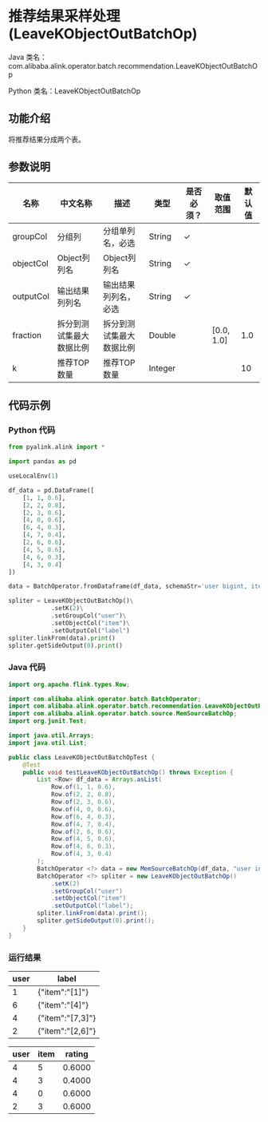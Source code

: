 # 推荐结果采样处理 (LeaveKObjectOutBatchOp)
Java 类名：com.alibaba.alink.operator.batch.recommendation.LeaveKObjectOutBatchOp

Python 类名：LeaveKObjectOutBatchOp


## 功能介绍
将推荐结果分成两个表。

## 参数说明

| 名称 | 中文名称 | 描述 | 类型 | 是否必须？ | 取值范围 | 默认值 |
| --- | --- | --- | --- | --- | --- | --- |
| groupCol | 分组列 | 分组单列名，必选 | String | ✓ |  |  |
| objectCol | Object列列名 | Object列列名 | String | ✓ |  |  |
| outputCol | 输出结果列列名 | 输出结果列列名，必选 | String | ✓ |  |  |
| fraction | 拆分到测试集最大数据比例 | 拆分到测试集最大数据比例 | Double |  | [0.0, 1.0] | 1.0 |
| k | 推荐TOP数量 | 推荐TOP数量 | Integer |  |  | 10 |

## 代码示例
### Python 代码
```python
from pyalink.alink import *

import pandas as pd

useLocalEnv(1)

df_data = pd.DataFrame([
    [1, 1, 0.6],
    [2, 2, 0.8],
    [2, 3, 0.6],
    [4, 0, 0.6],
    [6, 4, 0.3],
    [4, 7, 0.4],
    [2, 6, 0.6],
    [4, 5, 0.6],
    [4, 6, 0.3],
    [4, 3, 0.4]
])

data = BatchOperator.fromDataframe(df_data, schemaStr='user bigint, item bigint, rating double')

spliter = LeaveKObjectOutBatchOp()\
			.setK(2)\
			.setGroupCol("user")\
			.setObjectCol("item")\
			.setOutputCol("label")
spliter.linkFrom(data).print()
spliter.getSideOutput(0).print()

```
### Java 代码
```java
import org.apache.flink.types.Row;

import com.alibaba.alink.operator.batch.BatchOperator;
import com.alibaba.alink.operator.batch.recommendation.LeaveKObjectOutBatchOp;
import com.alibaba.alink.operator.batch.source.MemSourceBatchOp;
import org.junit.Test;

import java.util.Arrays;
import java.util.List;

public class LeaveKObjectOutBatchOpTest {
	@Test
	public void testLeaveKObjectOutBatchOp() throws Exception {
		List <Row> df_data = Arrays.asList(
			Row.of(1, 1, 0.6),
			Row.of(2, 2, 0.8),
			Row.of(2, 3, 0.6),
			Row.of(4, 0, 0.6),
			Row.of(6, 4, 0.3),
			Row.of(4, 7, 0.4),
			Row.of(2, 6, 0.6),
			Row.of(4, 5, 0.6),
			Row.of(4, 6, 0.3),
			Row.of(4, 3, 0.4)
		);
		BatchOperator <?> data = new MemSourceBatchOp(df_data, "user int, item int, rating double");
		BatchOperator <?> spliter = new LeaveKObjectOutBatchOp()
			.setK(2)
			.setGroupCol("user")
			.setObjectCol("item")
			.setOutputCol("label");
		spliter.linkFrom(data).print();
		spliter.getSideOutput(0).print();
	}
}
```

### 运行结果
user|label
----|-----
1|{"item":"[1]"}
6|{"item":"[4]"}
4|{"item":"[7,3]"}
2|{"item":"[2,6]"}

user|item|rating
----|----|------
4|5|0.6000
4|3|0.4000
4|0|0.6000
2|3|0.6000
